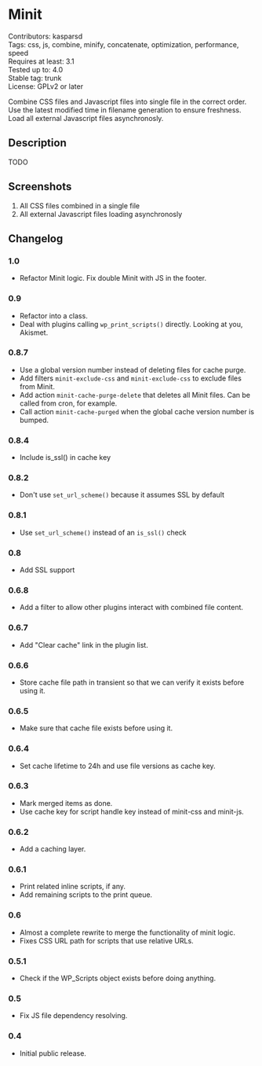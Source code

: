 # Minit

Contributors: kasparsd   
Tags: css, js, combine, minify, concatenate, optimization, performance, speed   
Requires at least: 3.1   
Tested up to: 4.0   
Stable tag: trunk   
License: GPLv2 or later   

Combine CSS files and Javascript files into single file in the correct order. Use the latest modified time in filename generation to ensure freshness. Load all external Javascript files asynchronosly.


## Description

TODO


## Screenshots

1. All CSS files combined in a single file
2. All external Javascript files loading asynchronosly


## Changelog

### 1.0
* Refactor Minit logic. Fix double Minit with JS in the footer.

### 0.9
* Refactor into a class.
* Deal with plugins calling `wp_print_scripts()` directly. Looking at you, Akismet.

### 0.8.7
* Use a global version number instead of deleting files for cache purge.
* Add filters `minit-exclude-css` and `minit-exclude-css` to exclude files from Minit.
* Add action `minit-cache-purge-delete` that deletes all Minit files. Can be called from cron, for example.
* Call action `minit-cache-purged` when the global cache version number is bumped.

### 0.8.4
* Include is_ssl() in cache key

### 0.8.2
* Don't use `set_url_scheme()` because it assumes SSL by default

### 0.8.1
* Use `set_url_scheme()` instead of an `is_ssl()` check

### 0.8
* Add SSL support

### 0.6.8
* Add a filter to allow other plugins interact with combined file content.

### 0.6.7
* Add "Clear cache" link in the plugin list.

### 0.6.6
* Store cache file path in transient so that we can verify it exists before using it.

### 0.6.5
* Make sure that cache file exists before using it.

### 0.6.4
* Set cache lifetime to 24h and use file versions as cache key.

### 0.6.3
* Mark merged items as done.
* Use cache key for script handle key instead of minit-css and minit-js.

### 0.6.2
* Add a caching layer.

### 0.6.1
* Print related inline scripts, if any.
* Add remaining scripts to the print queue.

### 0.6
* Almost a complete rewrite to merge the functionality of minit logic.
* Fixes CSS URL path for scripts that use relative URLs.

### 0.5.1
* Check if the WP_Scripts object exists before doing anything.

### 0.5
* Fix JS file dependency resolving.

### 0.4
* Initial public release.

